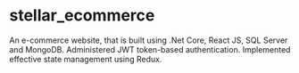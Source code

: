 # stellar_ecommerce
An e-commerce website, that is built using .Net Core, React JS, SQL Server and MongoDB. 
Administered JWT token-based authentication.
Implemented effective state management using Redux.
